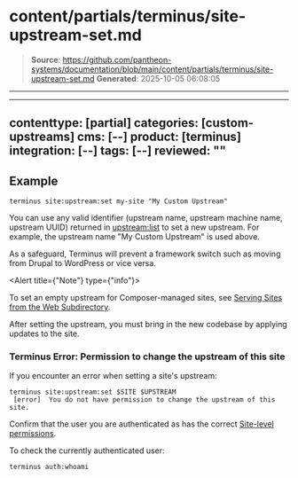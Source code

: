 # content/partials/terminus/site-upstream-set.md

> **Source**: https://github.com/pantheon-systems/documentation/blob/main/content/partials/terminus/site-upstream-set.md
> **Generated**: 2025-10-05 06:08:05

---

---
contenttype: [partial]
categories: [custom-upstreams]
cms: [--]
product: [terminus]
integration: [--]
tags: [--]
reviewed: ""
---

## Example

```bash{promptUser: user}
terminus site:upstream:set my-site "My Custom Upstream"
```

You can use any valid identifier (upstream name, upstream machine name, upstream UUID) returned in [upstream:list](/terminus/commands/upstream-list) to set a new upstream. For example, the upstream name "My Custom Upstream" is used above.

As a safeguard, Terminus will prevent a framework switch such as moving from Drupal to WordPress or vice versa.

<Alert title={"Note"} type={"info"}>

To set an empty upstream for Composer-managed sites, see [Serving Sites from the Web Subdirectory](/nested-docroot/).

</Alert>

After setting the upstream, you must bring in the new codebase by applying updates to the site.

### Terminus Error: Permission to change the upstream of this site

If you encounter an error when setting a site's upstream:

```bash{outputLines: 2}
terminus site:upstream:set $SITE $UPSTREAM
 [error]  You do not have permission to change the upstream of this site.
```

Confirm that the user you are authenticated as has the correct [Site-level permissions](/guides/account-mgmt/workspace-sites-teams/teams#site-level-roles-and-permissions).

To check the currently authenticated user:

```bash{promptUser: user}
terminus auth:whoami
```
